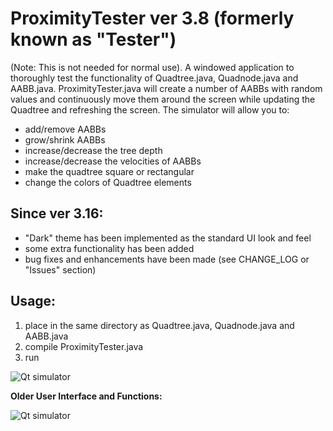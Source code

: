 # ProximityTester ver 3.8 (formerly known as "Tester")

(Note: This is not needed for normal use). A windowed application to thoroughly test the functionality of Quadtree.java, Quadnode.java and AABB.java. ProximityTester.java will create a number of AABBs with random values and continuously move them around the screen while updating the Quadtree and refreshing the screen. 
The simulator will allow you to:

- add/remove AABBs
- grow/shrink AABBs
- increase/decrease the tree depth
- increase/decrease the velocities of AABBs
- make the quadtree square or rectangular
- change the colors of Quadtree elements

## Since ver 3.16:
- "Dark" theme has been implemented as the standard UI look and feel
- some extra functionality has been added
- bug fixes and enhancements have been made (see CHANGE_LOG or "Issues" section)

## Usage:
1. place in the same directory as Quadtree.java, Quadnode.java and AABB.java
2. compile ProximityTester.java
3. run

![Qt simulator](https://github.com/digitalAJF/Images/blob/master/Quadtree/qt.png)

<b>Older User Interface and Functions:</b>

![Qt simulator](https://github.com/digitalAJF/Images/blob/master/Quadtree/ui_old.png)


